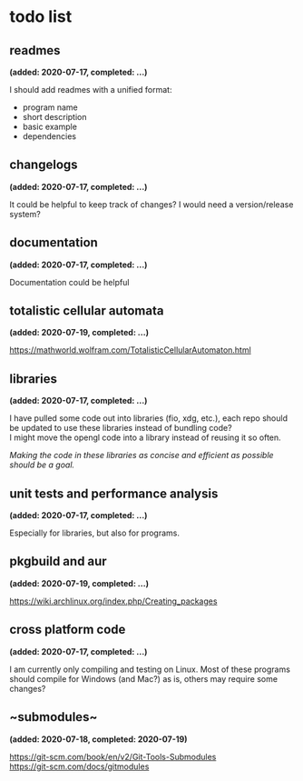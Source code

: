 # todo list
## readmes
__(added: 2020-07-17, completed: ...)__

I should add readmes with a unified format:
- program name
- short description
- basic example
- dependencies

## changelogs
__(added: 2020-07-17, completed: ...)__

It could be helpful to keep track of changes?
I would need a version/release system?

## documentation
__(added: 2020-07-17, completed: ...)__

Documentation could be helpful

## totalistic cellular automata
__(added: 2020-07-19, completed: ...)__

https://mathworld.wolfram.com/TotalisticCellularAutomaton.html

## libraries
__(added: 2020-07-17, completed: ...)__  

I have pulled some code out into libraries (fio, xdg, etc.), each repo should
be updated to use these libraries instead of bundling code?  
I might move the opengl code into a library instead of reusing it so often.  

*Making the code in these libraries as concise and efficient as possible should
be a goal.*

## unit tests and performance analysis
__(added: 2020-07-17, completed: ...)__

Especially for libraries, but also for programs.

## pkgbuild and aur
__(added: 2020-07-19, completed: ...)__

https://wiki.archlinux.org/index.php/Creating_packages

## cross platform code
__(added: 2020-07-17, completed: ...)__

I am currently only compiling and testing on Linux. Most of these programs
should compile for Windows (and Mac?) as is, others may require some changes?

## ~submodules~
__(added: 2020-07-18, completed: 2020-07-19)__

https://git-scm.com/book/en/v2/Git-Tools-Submodules  
https://git-scm.com/docs/gitmodules  

